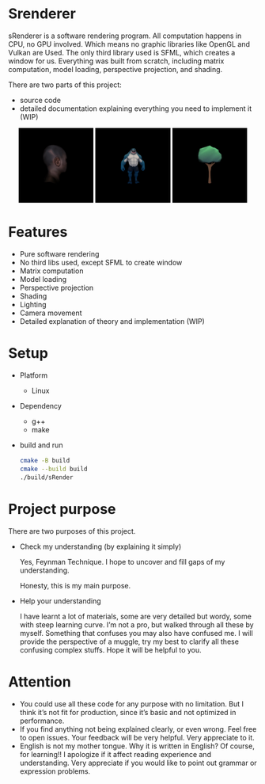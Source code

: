 # Srenderer

sRenderer is a software rendering program. All computation happens in CPU, no GPU involved. Which means no graphic libraries like OpenGL and Vulkan are Used. The only third library  used is SFML, which creates a window for us. Everything was built from scratch, including matrix computation, model loading, perspective projection, and shading.

There are two parts of this project:

- source code
- detailed documentation explaining everything you need to implement it (WIP)

<center class="third">
    <img src="doc/assets/head.gif" width="30%">
    <img src="doc/assets/shark.gif" width="30%">
    <img src="doc/assets/tree.gif" width="30%">
</center>

# Features

- Pure software rendering
- No third libs used, except SFML to create window
- Matrix computation
- Model loading
- Perspective projection
- Shading
- Lighting
- Camera movement
- Detailed explanation of theory and implementation (WIP)

# Setup

- Platform
    - Linux
- Dependency
    - g++
    - make
- build and run
    
    ```bash
    cmake -B build
    cmake --build build
    ./build/sRender
    ```
    

# Project purpose

There are two purposes of this project.

- Check my understanding (by explaining it simply)
    
    Yes, Feynman Technique. I hope to uncover and fill gaps of my understanding.
    
    Honesty, this is my main purpose.
    
- Help your understanding
    
    I have learnt a lot of materials, some are very detailed but wordy, some with steep learning curve. I’m not a pro, but walked through all these by myself. Something that confuses you may also have confused me. I will provide the perspective of a muggle, try my best to clarify all these confusing complex stuffs. Hope it will be helpful to you.
    

# Attention

- You could use all these code for any purpose with no limitation.  But I think it’s not fit for production, since it’s basic and not optimized in performance.
- If you find anything not being explained clearly, or even wrong. Feel free to open issues. Your feedback will be very helpful. Very appreciate to it.
- English is not my mother tongue. Why it is written in English? Of course, for learning!! I apologize if it affect reading experience and understanding. Very appreciate if you would like to point out grammar or expression problems.
